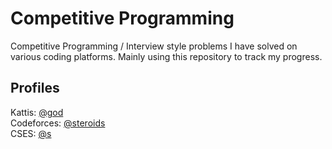 # Competitive Programming

Competitive Programming / Interview style problems I have solved on various coding platforms. Mainly using this repository to track my progress.

## Profiles
Kattis: [@god](https://open.kattis.com/users/god)  
Codeforces: [@steroids](https://codeforces.com/profile/steroids)  
CSES: [@s](https://cses.fi/user/16564)
